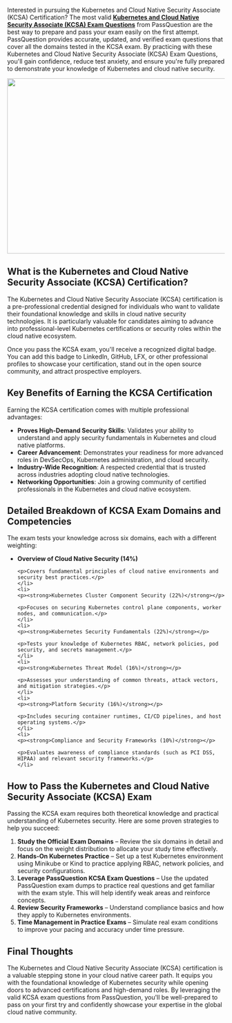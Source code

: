 <p>Interested in pursuing the Kubernetes and Cloud Native Security Associate (KCSA) Certification? The most valid <strong><a href="https://www.passquestion.com/kcsa.html">Kubernetes and Cloud Native Security Associate (KCSA) Exam Questions</a></strong> from PassQuestion are the best way to prepare and pass your exam easily on the first attempt. PassQuestion provides accurate, updated, and verified exam questions that cover all the domains tested in the KCSA exam. By practicing with these Kubernetes and Cloud Native Security Associate (KCSA) Exam Questions, you&#39;ll gain confidence, reduce test anxiety, and ensure you&#39;re fully prepared to demonstrate your knowledge of Kubernetes and cloud native security.</p>

<p><img alt="" src="https://www.passquestion.com/uploads/pqcom/images/20250830/5ebc049ded93fb747b77a912d8dfc1ab.jpg" style="height:406px; width:610px" /></p>

<h2><strong>What is the Kubernetes and Cloud Native Security Associate (KCSA) Certification?</strong></h2>

<p>The Kubernetes and Cloud Native Security Associate (KCSA) certification is a pre-professional credential designed for individuals who want to validate their foundational knowledge and skills in cloud native security technologies. It is particularly valuable for candidates aiming to advance into professional-level Kubernetes certifications or security roles within the cloud native ecosystem.</p>

<p>Once you pass the KCSA exam, you&#39;ll receive a recognized digital badge. You can add this badge to LinkedIn, GitHub, LFX, or other professional profiles to showcase your certification, stand out in the open source community, and attract prospective employers.</p>

<h2><strong>Key Benefits of Earning the KCSA Certification</strong></h2>

<p>Earning the KCSA certification comes with multiple professional advantages:</p>

<ul>
	<li><strong>Proves High-Demand Security Skills</strong>: Validates your ability to understand and apply security fundamentals in Kubernetes and cloud native platforms.</li>
	<li><strong>Career Advancement</strong>: Demonstrates your readiness for more advanced roles in DevSecOps, Kubernetes administration, and cloud security.</li>
	<li><strong>Industry-Wide Recognition</strong>: A respected credential that is trusted across industries adopting cloud native technologies.</li>
	<li><strong>Networking Opportunities</strong>: Join a growing community of certified professionals in the Kubernetes and cloud native ecosystem.</li>
</ul>

<h2><strong>Detailed Breakdown of KCSA Exam Domains and Competencies</strong></h2>

<p>The exam tests your knowledge across six domains, each with a different weighting:</p>

<ul>
	<li>
	<p><strong>Overview of Cloud Native Security (14%)</strong></p>

	<p>Covers fundamental principles of cloud native environments and security best practices.</p>
	</li>
	<li>
	<p><strong>Kubernetes Cluster Component Security (22%)</strong></p>

	<p>Focuses on securing Kubernetes control plane components, worker nodes, and communication.</p>
	</li>
	<li>
	<p><strong>Kubernetes Security Fundamentals (22%)</strong></p>

	<p>Tests your knowledge of Kubernetes RBAC, network policies, pod security, and secrets management.</p>
	</li>
	<li>
	<p><strong>Kubernetes Threat Model (16%)</strong></p>

	<p>Assesses your understanding of common threats, attack vectors, and mitigation strategies.</p>
	</li>
	<li>
	<p><strong>Platform Security (16%)</strong></p>

	<p>Includes securing container runtimes, CI/CD pipelines, and host operating systems.</p>
	</li>
	<li>
	<p><strong>Compliance and Security Frameworks (10%)</strong></p>

	<p>Evaluates awareness of compliance standards (such as PCI DSS, HIPAA) and relevant security frameworks.</p>
	</li>
</ul>

<h2><strong>How to Pass the Kubernetes and Cloud Native Security Associate (KCSA) Exam</strong></h2>

<p>Passing the KCSA exam requires both theoretical knowledge and practical understanding of Kubernetes security. Here are some proven strategies to help you succeed:</p>

<ol>
	<li><strong>Study the Official Exam Domains</strong> &ndash; Review the six domains in detail and focus on the weight distribution to allocate your study time effectively.</li>
	<li><strong>Hands-On Kubernetes Practice</strong> &ndash; Set up a test Kubernetes environment using Minikube or Kind to practice applying RBAC, network policies, and security configurations.</li>
	<li><strong>Leverage PassQuestion KCSA Exam Questions</strong> &ndash; Use the updated PassQuestion exam dumps to practice real questions and get familiar with the exam style. This will help identify weak areas and reinforce concepts.</li>
	<li><strong>Review Security Frameworks</strong> &ndash; Understand compliance basics and how they apply to Kubernetes environments.</li>
	<li><strong>Time Management in Practice Exams</strong> &ndash; Simulate real exam conditions to improve your pacing and accuracy under time pressure.</li>
</ol>

<h2><strong>Final Thoughts</strong></h2>

<p>The Kubernetes and Cloud Native Security Associate (KCSA) certification is a valuable stepping stone in your cloud native career path. It equips you with the foundational knowledge of Kubernetes security while opening doors to advanced certifications and high-demand roles. By leveraging the valid KCSA exam questions from PassQuestion, you&#39;ll be well-prepared to pass on your first try and confidently showcase your expertise in the global cloud native community.</p>

<p><!-- notionvc: 5d2d774a-f5db-4a26-b41a-3eec4818a9f9 --></p>
